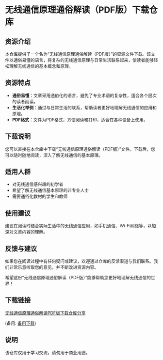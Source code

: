 # 无线通信原理通俗解读（PDF版）下载仓库

## 资源介绍

本仓库提供了一个名为“无线通信原理通俗解读（PDF版）”的资源文件下载。该文件以通俗易懂的语言，将复杂的无线通信原理与日常生活联系起来，使读者能够轻松理解无线通信的基本概念和原理。

## 资源特点

- **通俗易懂**：文章采用通俗化的语言，避免了专业术语的复杂性，适合各个层次的读者阅读。
- **生活化举例**：通过与日常生活的联系，帮助读者更好地理解无线通信的应用和原理。
- **PDF格式**：文件为PDF格式，方便阅读和打印，适合在各种设备上使用。

## 下载说明

您可以直接在本仓库中下载“无线通信原理通俗解读（PDF版）”文件。下载后，您可以随时随地阅读，深入了解无线通信的基本原理。

## 适用人群

- 对无线通信感兴趣的初学者
- 希望了解无线通信基本原理的非专业人士
- 需要通俗化教材的学生和教师

## 使用建议

建议在阅读时结合实际生活中的无线通信应用，如手机通信、Wi-Fi网络等，以加深对文章内容的理解。

## 反馈与建议

如果您在阅读过程中有任何疑问或建议，欢迎通过仓库的反馈渠道与我们联系。我们非常乐意听取您的意见，并不断改进资源内容。

希望这份“无线通信原理通俗解读（PDF版）”能够帮助您更好地理解无线通信的世界！

## 下载链接
[无线通信原理通俗解读PDF版下载仓库分享](https://pan.quark.cn/s/04a532f4024a) 

(备用: [备用下载](https://pan.baidu.com/s/1_gnDws0hiLVudokmnxX0Vw?pwd=1234))

## 说明

该仓库仅用于学习交流，请勿用于商业用途。
